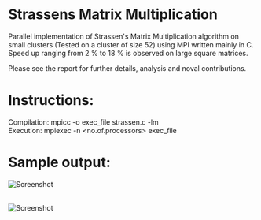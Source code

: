 # Strassens Matrix Multiplication
Parallel implementation of Strassen's Matrix Multiplication algorithm on small clusters (Tested on a cluster of size 52) using MPI written mainly in C. <br/> 
Speed up ranging from 2 % to 18 % is observed on large square matrices. <br/>

Please see the report for further details, analysis and noval contributions. <br/>

# Instructions:
Compilation: mpicc -o exec_file strassen.c -lm <br/>
Execution: mpiexec -n <no.of.processors> exec_file <br/>

# Sample output:

![Screenshot](https://github.com/karthikVenkataramana/Strassens/blob/master/Screeshot%20for%20n%20%3D1024%20and%20n%3D4.PNG) <br/><br/>

![Screenshot](https://github.com/karthikVenkataramana/Strassens/blob/master/Screeshot%20for%20n%20%3D1024.PNG) <br/>
